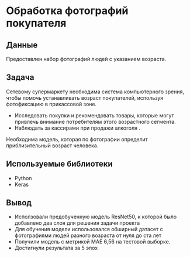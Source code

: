 # Обработка фотографий покупателя


## Данные

Предоставлен набор фотографий людей с указанием возраста.

## Задача

Сетевому супермаркету необходима система компьютерного зрения, чтобы помочь устанавливать возраст покупателей, используя фотофиксацию в прикассовой зоне.
- Исследовать покупки и рекомендовать товары, которые могут привлечь внимание потребителям этого возрастного сегмента.
- Наблюдать за кассирами при продажи алкоголя .

Необходима модель, которая по фотографии определит приблизительный возраст человека.

## Используемые библиотеки
- Python
- Keras

## Вывод

- Исползовали предобученную модель ResNet50, к которой было добавлено два слоя для решения задачи проекта
- Для обучения модели использовался обширный датасет с фотографиями людей разного возраста от нуля до ста лет
- Получили модель с метрикой MAE 6,56 на тестовой выборке. 
- Достигнули результата за 5 эпох